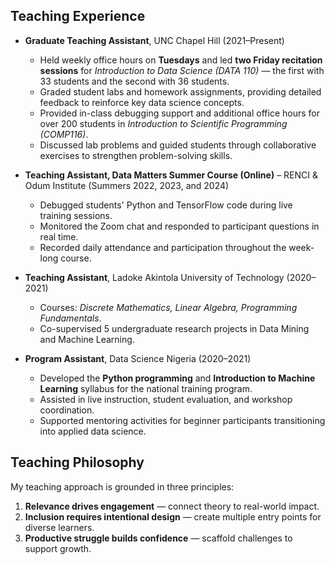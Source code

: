 ## Teaching Experience

- **Graduate Teaching Assistant**, UNC Chapel Hill (2021–Present)  
  - Held weekly office hours on **Tuesdays** and led **two Friday recitation sessions** for *Introduction to Data Science (DATA 110)* — the first with 33 students and the second with 36 students.  
  - Graded student labs and homework assignments, providing detailed feedback to reinforce key data science concepts.  
  - Provided in-class debugging support and additional office hours for over 200 students in *Introduction to Scientific Programming (COMP116)*.  
  - Discussed lab problems and guided students through collaborative exercises to strengthen problem-solving skills.  

- **Teaching Assistant, Data Matters Summer Course (Online)** – RENCI & Odum Institute (Summers 2022, 2023, and 2024)  
  - Debugged students' Python and TensorFlow code during live training sessions.  
  - Monitored the Zoom chat and responded to participant questions in real time.  
  - Recorded daily attendance and participation throughout the week-long course.  

- **Teaching Assistant**, Ladoke Akintola University of Technology (2020–2021)  
  - Courses: *Discrete Mathematics, Linear Algebra, Programming Fundamentals*.  
  - Co-supervised 5 undergraduate research projects in Data Mining and Machine Learning.  

- **Program Assistant**, Data Science Nigeria (2020–2021)  
  - Developed the **Python programming** and **Introduction to Machine Learning** syllabus for the national training program.  
  - Assisted in live instruction, student evaluation, and workshop coordination.  
  - Supported mentoring activities for beginner participants transitioning into applied data science.  


## Teaching Philosophy

My teaching approach is grounded in three principles:  

1. **Relevance drives engagement** — connect theory to real-world impact.  
2. **Inclusion requires intentional design** — create multiple entry points for diverse learners.  
3. **Productive struggle builds confidence** — scaffold challenges to support growth.

